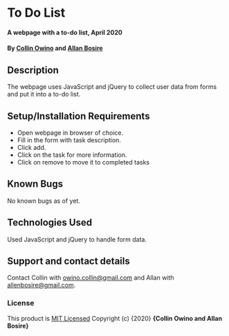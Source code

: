 # To Do List

#### A webpage with a to-do list, April 2020

#### By **[Collin Owino](https://github.com/Collin9726)** and **[Allan Bosire](https://github.com/iAllan)**

## Description

The webpage uses JavaScript and jQuery to collect user data from forms and put it into a to-do list.

## Setup/Installation Requirements

- Open webpage in browser of choice.
- Fill in the form with task description.
- Click add.
- Click on the task for more information.
- Click on remove to move it to completed tasks

## Known Bugs

No known bugs as of yet.

## Technologies Used

Used JavaScript and jQuery to handle form data.

## Support and contact details

Contact Collin with owino.collin@gmail.com and Allan with allenbosire@gmail.com.

### License

This product is [MIT Licensed](https://github.com/iAllan/to-do-list/blob/master/License.txt)
Copyright (c) {2020} **{Collin Owino and Allan Bosire}**
